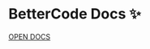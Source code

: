 # **BetterCode Docs** ✨
[OPEN DOCS](https://github.com/Mistium/Origin-OS/blob/main/3rd%20Party/3rdPartyLanguages/BC/README.md)
